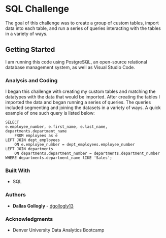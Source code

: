 # SQL Challenge

The goal of this challenge was to create a group of custom tables, import data into each table, and run a series of queries interacting with the tables in a variety of ways. 

## Getting Started 

I am running this code using PostgreSQL, an open-source relational database management system, as well as Visual Studio Code. 

### Analysis and Coding 

I began this challenge with creating my custom tables and matching the datatypes with the data that would be imported. After creating the tables I imported the data and began running a series of queries. The queries included segmenting and joining the datasets in a variety of ways. A quick example of one such query is listed below: 

```
SELECT
e.employee_number, e.first_name, e.last_name, departments.department_name
	FROM employees as e
LEFT JOIN dept_employees
	ON e.employee_number = dept_employees.employee_number
LEFT JOIN departments
	ON departments.department_number = departments.department_number 
WHERE departments.department_name lIKE 'Sales';
```

### Built With

* SQL

### Authors

* **Dallas Gollogly** - [dgollogly13](https://github.com/dgollogly13)

### Acknowledgments

* Denver University Data Analytics Bootcamp 
